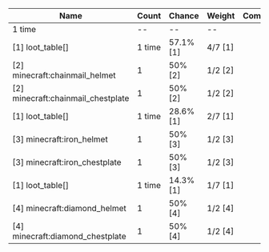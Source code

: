 | Name                               | Count  | Chance    | Weight  | Comment |
| ---------------------------------- | ------ | --------- | ------- | ------- |
| 1 time                             |     -- |        -- |      -- |         |
| [1] loot_table[]                   | 1 time | 57.1% [1] | 4/7 [1] |         |
| [2] minecraft:chainmail_helmet     |      1 |   50% [2] | 1/2 [2] |         |
| [2] minecraft:chainmail_chestplate |      1 |   50% [2] | 1/2 [2] |         |
| [1] loot_table[]                   | 1 time | 28.6% [1] | 2/7 [1] |         |
| [3] minecraft:iron_helmet          |      1 |   50% [3] | 1/2 [3] |         |
| [3] minecraft:iron_chestplate      |      1 |   50% [3] | 1/2 [3] |         |
| [1] loot_table[]                   | 1 time | 14.3% [1] | 1/7 [1] |         |
| [4] minecraft:diamond_helmet       |      1 |   50% [4] | 1/2 [4] |         |
| [4] minecraft:diamond_chestplate   |      1 |   50% [4] | 1/2 [4] |         |